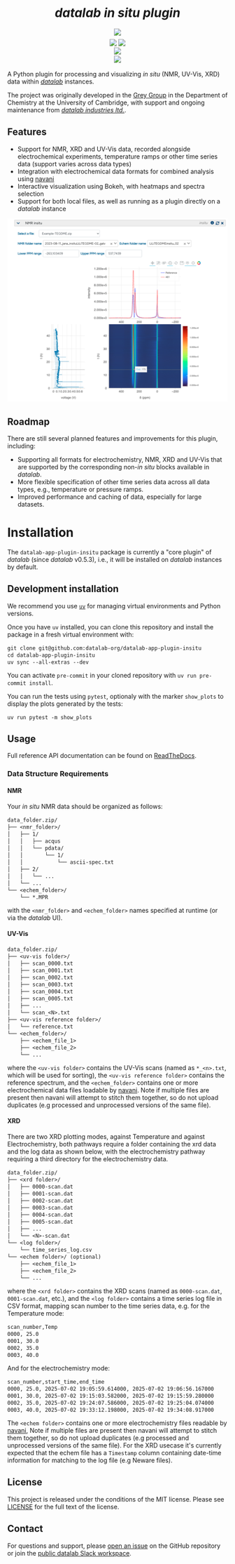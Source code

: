 # <div align="center"><i>datalab *in situ* plugin</i></div>

<div align="center" style="padding-bottom: 5px">
<a href="https://demo.datalab-org.io"><img src="https://img.shields.io/badge/try_it_out!-public_demo_server-orange?logo=firefox"></a>
</div>
<div align="center">
<a href="https://github.com/datalab-org/datalab-app-plugin-insitu/releases"><img src="https://badgen.net/github/release/datalab-org/datalab-app-plugin-insitu?icon=github&color=blue"></a>
<a href="https://github.com/datalab-org/datalab-app-plugin-insitu"><img src="https://badgen.net/github/license/datalab-org/datalab-app-plugin-insitu?icon=license&color=purple"></a>
</div>
<div align="center">
<a href="https://datalab-app-plugin-insitu.readthedocs.io/en/latest/?badge=latest"><img src="https://img.shields.io/readthedocs/datalab-app-plugin-insitu?logo=readthedocs"></a>
</div>
<div align="center">
<a href="https://join.slack.com/t/datalab-world/shared_invite/zt-2h58ev3pc-VV496~5je~QoT2TgFIwn4g"><img src="https://img.shields.io/badge/Slack-chat_with_us-yellow?logo=slack"></a>
</div>


A Python plugin for processing and visualizing *in situ* (NMR, UV-Vis, XRD) data within [_datalab_](https://github.com/datalab-org/datalab) instances.

The project was originally developed in the [Grey Group](https://www.ch.cam.ac.uk/group/grey/) in the Department of Chemistry at the University of Cambridge, with support and ongoing maintenance from [*datalab industries ltd.*](https://datalab.industries).

## Features

- Support for NMR, XRD and UV-Vis data, recorded alongside electrochemical experiments, temperature ramps or other time series data (support varies across data types)
- Integration with electrochemical data formats for combined analysis using [navani](https://github.com/be-smith/navani)
- Interactive visualization using Bokeh, with heatmaps and spectra selection
- Support for both local files, as well as running as a plugin directly on a *datalab* instance

<div align="center">
   <img src="./static/datalab_plugin_bokeh_plot.png" width=600rem>
</div>

## Roadmap

There are still several planned features and improvements for this plugin,
including:

- Supporting all formats for electrochemistry, NMR, XRD and UV-Vis that are supported by the corresponding non-*in situ* blocks available in *datalab*.
- More flexible specification of other time series data across all data types, e.g., temperature or pressure ramps.
- Improved performance and caching of data, especially for large datasets.

# Installation

The `datalab-app-plugin-insitu` package is currently a "core plugin" of *datalab* (since *datalab* v0.5.3), i.e., it will be installed on *datalab* instances by default.

## Development installation

We recommend you use [`uv`](https://astral.sh/uv) for managing virtual environments and Python versions.

Once you have `uv` installed, you can clone this repository and install the package in a fresh virtual environment with:

```shell
git clone git@github.com:datalab-org/datalab-app-plugin-insitu
cd datalab-app-plugin-insitu
uv sync --all-extras --dev
```

You can activate `pre-commit` in your cloned repository with `uv run pre-commit install`.

You can run the tests using `pytest`, optionaly with the marker `show_plots` to display the plots generated by the tests:

```shell
uv run pytest -m show_plots
```

## Usage

Full reference API documentation can be found on [ReadTheDocs](https://datalab-app-plugin-insitu.readthedocs.io/).

### Data Structure Requirements


#### NMR

Your *in situ* NMR data should be organized as follows:

```
data_folder.zip/
├── <nmr_folder>/
│   ├── 1/
│   │   ├── acqus
│   │   └── pdata/
│   │       └── 1/
│   │           └── ascii-spec.txt
│   ├── 2/
│   │   └── ...
│   └── ...
└── <echem_folder>/
    └── *.MPR
```

with the `<nmr_folder>` and `<echem_folder>` names specified at runtime (or via the *datalab* UI).

#### UV-Vis

```
data_folder.zip/
├── <uv-vis folder>/
│   ├── scan_0000.txt
│   ├── scan_0001.txt
│   ├── scan_0002.txt
│   ├── scan_0003.txt
│   ├── scan_0004.txt
│   ├── scan_0005.txt
│   ├── ...
│   └── scan_<N>.txt
├── <uv-vis reference folder>/
│   └── reference.txt
└── <echem_folder>/
    ├── <echem_file_1>
    ├── <echem_file_2>
    └── ...
```

where the `<uv-vis folder>` contains the UV-Vis scans (named as `*_<n>.txt`, which will be used for sorting), the `<uv-vis reference folder>` contains the reference spectrum, and the `<echem_folder>` contains one or more electrochemical data files loadable by [navani](https://github.com/be-smith/navani). Note if multiple files are present then navani will attempt to stitch them together, so do not upload duplicates (e.g processed and unprocessed versions of the same file).

#### XRD

There are two XRD plotting modes, against Temperature and against Electrochemistry, both pathways require a folder containing the xrd data and the log data as shown below, with the electrochemistry pathway requiring a third directory for the electrochemistry data.

```
data_folder.zip/
├── <xrd folder>/
│   ├── 0000-scan.dat
│   ├── 0001-scan.dat
│   ├── 0002-scan.dat
│   ├── 0003-scan.dat
│   ├── 0004-scan.dat
│   ├── 0005-scan.dat
│   ├── ...
│   └── <N>-scan.dat
└── <log folder>/
    └── time_series_log.csv
└── <echem folder>/ (optional)
    ├── <echem_file_1>
    ├── <echem_file_2>
    └── ...

```

where the `<xrd folder>` contains the XRD scans (named as `0000-scan.dat`, `0001-scan.dat`, etc.), and the `<log folder>` contains a time series log file in CSV format, mapping scan number to the time series data, e.g. for the Temperature mode:

```csv
scan_number,Temp
0000, 25.0
0001, 30.0
0002, 35.0
0003, 40.0
```

And for the electrochemistry mode:

```csv
scan_number,start_time,end_time
0000, 25.0, 2025-07-02 19:05:59.614000, 2025-07-02 19:06:56.167000
0001, 30.0, 2025-07-02 19:15:03.582000, 2025-07-02 19:15:59.280000
0002, 35.0, 2025-07-02 19:24:07.586000, 2025-07-02 19:25:04.074000
0003, 40.0, 2025-07-02 19:33:12.198000, 2025-07-02 19:34:08.917000
```

The `<echem folder>` contains one or more electrochemistry files readable by [navani](https://github.com/be-smith/navani), Note if multiple files are present then navani will attempt to stitch them together, so do not upload duplicates (e.g processed and unprocessed versions of the same file). For the XRD usecase it's currently expected that the echem file has a `Timestamp` column containing date-time information for matching to the log file (e.g Neware files).

## License

This project is released under the conditions of the MIT license. Please see [LICENSE](https://github.com/datalab-org/datalab-app-plugin-insitu/blob/main/LICENSE) for the full text of the license.

## Contact

For questions and support, please [open an issue](https://github.com/datalab-org/datalab-app-plugin-insitu/issues) on the GitHub repository or join the [public datalab Slack workspace](https://join.slack.com/t/datalab-world/shared_invite/zt-2h58ev3pc-VV496~5je~QoT2TgFIwn4g).
